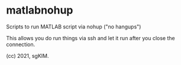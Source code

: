 # matlabnohup
Scripts to run MATLAB script via nohup ("no hangups")

This allows you do run things via ssh and let it run after you close the connection.

(cc) 2021, sgKIM.
